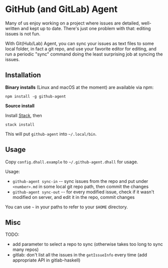 # GitHub (and GitLab) Agent

Many of us enjoy working on a project where issues are detailed,
well-written and kept up to date. There's just one problem with that:
editing issues is not fun.

With Git(Hub/Lab) Agent, you can sync your issues as text files to some
local folder, in fact a git repo, and use your favorite editor for
editing, and run a periodic "sync" command doing the least surprising
job at syncing the issues.

## Installation

**Binary installs** (Linux and macOS at the moment) are available via npm:

```
npm install -g github-agent
```

**Source install**

Install [Stack](https://haskellstack.org), then

```
stack install
```

This will put `github-agent` into `~/.local/bin`.

## Usage

Copy `config.dhall.example` to `~/.github-agent.dhall` for usage.

Usage:

- `github-agent sync-in` -- sync issues from the repo and put under
  `<number>.md` in some local git repo path, then commit the changes
- `github-agent sync-out` -- for every modified issue, check if it
  wasn't modified on server, and edit it in the repo, commit changes

You can use `~` in your paths to refer to your `$HOME` directory.

## Misc

TODO:

- add parameter to select a repo to sync (otherwise takes too long to sync many repos)
- gitlab: don't list all the issues in the `getIssueInfo` every time (add appropriate API in gitlab-haskell)
